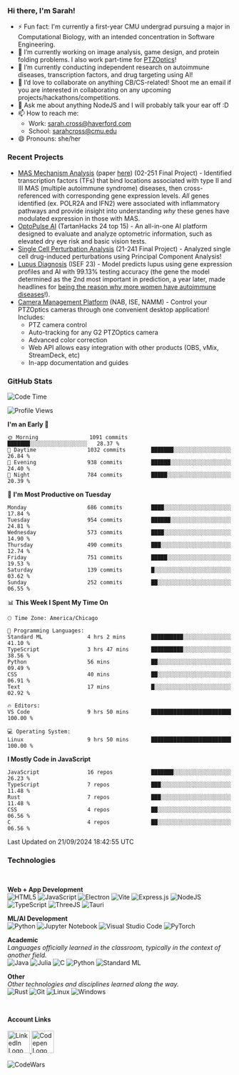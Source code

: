<h3 align="left">Hi there, I'm Sarah!</h3>

- ⚡ Fun fact: I'm currently a first-year CMU undergrad pursuing a major in Computational Biology, with an intended concentration in Software Engineering.
- 🔭 I’m currently working on image analysis, game design, and protein folding problems. I also work part-time for [PTZOptics](https://ptzoptics.com)!
- 🌱 I’m currently conducting independent research on autoimmune diseases, transcription factors, and drug targeting using AI!
- 👯 I’d love to collaborate on anything CB/CS-related! Shoot me an email if you are interested in collaborating on any upcoming projects/hackathons/competitions.
- 💬 Ask me about anything NodeJS and I will probably talk your ear off :D
- 📫 How to reach me:
  - Work: [sarah.cross@haverford.com](mailto:sarah.cross@haverford.com)
  - School: [sarahcross@cmu.edu](mailto:sarahcross@cmu.edu)
- 😄 Pronouns: she/her

<h3 align="left">
  Recent Projects
</h3>

- [MAS Mechanism Analysis](https://github.com/html1101/RELI-Analysis) (paper [here](https://github.com/html1101/RELI-Analysis/blob/master/paper/Understanding_the_Mechanisms_Behind_Multiple_Autoimmune_Syndrome%20(1).pdf)) (02-251 Final Project) - Identified transcription factors (TFs) that bind locations associated with type II and III MAS (multiple autoimmune syndrome) diseases, then cross-referenced with corresponding gene expression levels. _All_ genes identified (ex. POLR2A and IFN2) were associated with inflammatory pathways and provide insight into understanding _why_ these genes have modulated expression in those with MAS.
- [OptoPulse AI](https://github.com/html1101/OctoPulse-AI) (TartanHacks 24 top 15) - An all-in-one AI platform designed to evaluate and analyze optometric information, such as elevated dry eye risk and basic vision tests.
- [Single Cell Perturbation Analysis](https://github.com/html1101/Single-Cell-Perturbation-Analysis) (21-241 Final Project) - Analyzed single cell drug-induced perturbations using Principal Component Analysis!
- [Lupus Diagnosis](https://github.com/html1101/SLE-Diagnosis) (ISEF 23) - Model predicts lupus using gene expression profiles and AI with 99.13% testing accuracy (the gene the model determined as the 2nd most important in prediction, a year later, made headlines for [being the reason why more women have autoimmune diseases](https://arstechnica.com/science/2024/02/female-propensity-for-autoimmune-diseases-tied-to-x-chromosome-inactivation/)!).
- [Camera Management Platform](https://ptzoptics.com/cmp) (NAB, ISE, NAMM) - Control your PTZOptics cameras through one convenient desktop application! Includes:
  - PTZ camera control
  - Auto-tracking for any G2 PTZOptics camera
  - Advanced color correction
  - Web API allows easy integration with other products (OBS, vMix, StreamDeck, etc)
  - In-app documentation and guides

<h3 align="left">
  GitHub Stats
</h3>

<p align="left">
  
  <!--START_SECTION:waka-->
![Code Time](http://img.shields.io/badge/Code%20Time-1%2C384%20hrs%2014%20mins-blue)

![Profile Views](http://img.shields.io/badge/Profile%20Views-2-blue)

**I'm an Early 🐤** 

```text
🌞 Morning                1091 commits        ███████░░░░░░░░░░░░░░░░░░   28.37 % 
🌆 Daytime                1032 commits        ███████░░░░░░░░░░░░░░░░░░   26.84 % 
🌃 Evening                938 commits         ██████░░░░░░░░░░░░░░░░░░░   24.40 % 
🌙 Night                  784 commits         █████░░░░░░░░░░░░░░░░░░░░   20.39 % 
```
📅 **I'm Most Productive on Tuesday** 

```text
Monday                   686 commits         ████░░░░░░░░░░░░░░░░░░░░░   17.84 % 
Tuesday                  954 commits         ██████░░░░░░░░░░░░░░░░░░░   24.81 % 
Wednesday                573 commits         ████░░░░░░░░░░░░░░░░░░░░░   14.90 % 
Thursday                 490 commits         ███░░░░░░░░░░░░░░░░░░░░░░   12.74 % 
Friday                   751 commits         █████░░░░░░░░░░░░░░░░░░░░   19.53 % 
Saturday                 139 commits         █░░░░░░░░░░░░░░░░░░░░░░░░   03.62 % 
Sunday                   252 commits         ██░░░░░░░░░░░░░░░░░░░░░░░   06.55 % 
```


📊 **This Week I Spent My Time On** 

```text
🕑︎ Time Zone: America/Chicago

💬 Programming Languages: 
Standard ML              4 hrs 2 mins        ██████████░░░░░░░░░░░░░░░   41.10 % 
TypeScript               3 hrs 47 mins       ██████████░░░░░░░░░░░░░░░   38.56 % 
Python                   56 mins             ██░░░░░░░░░░░░░░░░░░░░░░░   09.49 % 
CSS                      40 mins             ██░░░░░░░░░░░░░░░░░░░░░░░   06.91 % 
Text                     17 mins             █░░░░░░░░░░░░░░░░░░░░░░░░   02.92 % 

🔥 Editors: 
VS Code                  9 hrs 50 mins       █████████████████████████   100.00 % 

💻 Operating System: 
Linux                    9 hrs 50 mins       █████████████████████████   100.00 % 
```

**I Mostly Code in JavaScript** 

```text
JavaScript               16 repos            ███████░░░░░░░░░░░░░░░░░░   26.23 % 
TypeScript               7 repos             ███░░░░░░░░░░░░░░░░░░░░░░   11.48 % 
Rust                     7 repos             ███░░░░░░░░░░░░░░░░░░░░░░   11.48 % 
CSS                      4 repos             ██░░░░░░░░░░░░░░░░░░░░░░░   06.56 % 
C                        4 repos             ██░░░░░░░░░░░░░░░░░░░░░░░   06.56 % 
```




 Last Updated on 21/09/2024 18:42:55 UTC
<!--END_SECTION:waka-->
</p>

<be>

<p align="left">
 <h3>Technologies</h3>
 <br>

 **Web + App Development**
 <br>
  ![HTML5](https://img.shields.io/badge/html5-%23E34F26.svg?style=for-the-badge&logo=html5&logoColor=white)
  ![JavaScript](https://img.shields.io/badge/javascript-%23323330.svg?style=for-the-badge&logo=javascript&logoColor=%23F7DF1E)
  ![Electron](https://img.shields.io/badge/-Electron-393C4B?style=for-the-badge&logo=electron)
  ![Vite](https://img.shields.io/badge/Vite-B73BFE?style=for-the-badge&logo=vite&logoColor=FFD62E)
  ![Express.js](https://img.shields.io/badge/express.js-%23404d59.svg?style=for-the-badge&logo=express&logoColor=%2361DAFB)
  ![NodeJS](https://img.shields.io/badge/node.js-6DA55F?style=for-the-badge&logo=node.js&logoColor=white)
  ![TypeScript](https://img.shields.io/badge/TypeScript-007ACC?style=for-the-badge&logo=typescript&logoColor=white)
  ![ThreeJS](https://img.shields.io/badge/ThreeJs-black?style=for-the-badge&logo=three.js&logoColor=white)
  ![Tauri](https://img.shields.io/badge/Tauri-FFC131?style=for-the-badge&logo=Tauri&logoColor=white)

 **ML/AI Development**
 <br>
  ![Python](https://img.shields.io/badge/python-3670A0?style=for-the-badge&logo=python&logoColor=ffdd54)
  ![Jupyter Notebook](https://img.shields.io/badge/jupyter-%23FA0F00.svg?style=for-the-badge&logo=jupyter&logoColor=white)
  ![Visual Studio Code](https://img.shields.io/badge/Visual%20Studio%20Code-0078d7.svg?style=for-the-badge&logo=visual-studio-code&logoColor=white)
  ![PyTorch](https://img.shields.io/badge/PyTorch-EE4C2C?style=for-the-badge&logo=pytorch&logoColor=white)

 **Academic**
 <br>
   _Languages officially learned in the classroom, typically in the context of another field._
   <br>
    ![Java](https://img.shields.io/badge/java-%23ED8B00.svg?style=for-the-badge&logo=java&logoColor=white)
    ![Julia](https://img.shields.io/badge/Julia-9558B2?style=for-the-badge&logo=julia&logoColor=white)
    ![C](https://img.shields.io/badge/C-00599C?style=for-the-badge&logo=c&logoColor=white)
    ![Python](https://img.shields.io/badge/python-3670A0?style=for-the-badge&logo=python&logoColor=ffdd54)
    ![Standard ML](https://img.shields.io/badge/Standard%20ML-f23218?style=for-the-badge&logoColor=f23218)
 
 **Other**
 <br>
 _Other technologies and disciplines learned along the way._
 <br>
  ![Rust](https://img.shields.io/badge/Rust-000000?style=for-the-badge&logo=rust&logoColor=white)
  ![Git](https://img.shields.io/badge/git-%23F05033.svg?style=for-the-badge&logo=git&logoColor=white)
  ![Linux](https://img.shields.io/badge/Linux-FCC624?style=for-the-badge&logo=linux&logoColor=black)
  ![Windows](https://img.shields.io/badge/Windows-black?style=for-the-badge&logo=windows&logoColor=0078D6)
  
  
 <br>
 
 <b>Account Links</b>
 <br>
 <br>
 <a href="https://www.linkedin.com/in/sarah-cross-0740471b6/">
   <img width="50px" alt="LinkedIn Logo" src="https://cdn-icons-png.flaticon.com/512/174/174857.png" />
 </a>
 <a href="https://codepen.io/Rainy123">
   <img height="50px" alt="Codepen Logo" src="https://img.shields.io/badge/Codepen-000000?style=for-the-badge&logo=codepen&logoColor=white" />
 </a>
 
 ![CodeWars](https://www.codewars.com/users/html123/badges/large)
 
</p>

<!--

Here are some ideas to get you started:

- 🔭 I’m currently working on ...
- 🌱 I’m currently learning ...
- 👯 I’m looking to collaborate on ...
- 🤔 I’m looking for help with ...
- 💬 Ask me about ...
- 📫 How to reach me: ...
- 😄 Pronouns: ...
- ⚡ Fun fact: ...
-->
